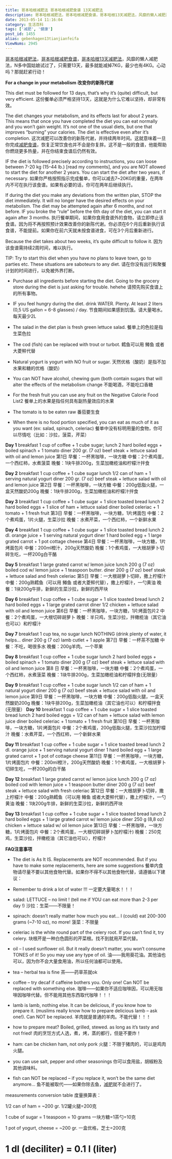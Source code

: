 ```yaml
---
title: 哥本哈根减肥法 哥本哈根减肥食谱 13天减肥法
description: 哥本哈根减肥法，哥本哈根减肥食谱，哥本哈根13天减肥法，风靡的懒人减肥法，N多中国姑娘试过了，只需要13天，最多就能减掉7KG，最少也有4KG。心动吗？那就赶紧行动！Forachangeinyourmetabolism改变你的新陈代谢Thisdietmustbefollowedfor13days,that’swhyit’s(quite
date: 2013-05-14 11:16:04
category: 生活百科
tags: ['减肥', '健康']
post_id: 1455
alias: gebenhagen13tianjianfeifa
ViewNums: 2945
---
```


[哥本哈根减肥法](/blog/gebenhagen13tianjianfeifa)，[哥本哈根减肥食谱](/blog/gebenhagen13tianjianfeifa)，[哥本哈根13天减肥法](/blog/gebenhagen13tianjianfeifa)，风靡的懒人减肥法，N多中国姑娘试过了，只需要13天，最多就能减掉7KG，最少也有4KG。心动吗？那就赶紧行动！

**For a change in your metabolism**
**改变你的新陈代谢**

This diet must be followed for 13 days, that’s why it’s (quite) difficult, but very efficient.
这份餐单必须严格坚持13天，这就是为什么它难以坚持，却非常有效。

The diet changes your metabolism, and its effects last for about 2 years. This means that once you have completed the diet you can eat normally and you won’t gain weight. It’s not one of the usual diets, but one that improves “burning” your calories. The diet is effective even after it’s completion.
这次减肥可以改善你的新陈代谢，并持续两年时间。这就意味着一旦你完成[减肥食谱](/blog/gebenhagen13tianjianfeifa)，恢复正常饮食也并不会是你复胖。这不是一般的食谱，他能帮助你燃烧更多热量，并在你结束食谱后仍然有效。

IF the diet is followed precisely according to instructions, you can loose between 7-20 kg (15–44 lb.) [read my comments], and you are NOT allowed to start the diet for another 2 years. You can start the diet after two years, if necessary.
如果你严格按照指示完成餐单，你可以减去7~20KG的重量，在两年内不可在执行该食谱。如果有必要的话，你可在两年后继续执行。

If during the diet you make any deviations from the written plan, STOP the diet immediately. It will no longer have the desired effects on your metabolism. The diet may be attempted again after 6 months, and not before. IF you broke the “rule” before the 6th day of the diet, you can start it again after 3 months.
执行餐单期间，如果你食用食谱外的食物，请立即停止该食谱。因为将不再按照预计效果改善你的新陈代谢。你必须在6个月后重新执行该食谱，不能提前。如果你在前六天就未按食谱进食，可在3个月后重新进行。

Because the diet takes about two weeks, it’s quite difficult to follow it.
因为该食谱需持续2周时间，难以执行。

TIP: Try to start this diet when you have no plans to leave town, go to parties etc. These situations are saboteurs to any diet.
请在你没有出行和聚餐计划的时间进行，以免被外界打断。

* Purchase all ingredients before starting the diet. Going to the grocery store during the diet is just asking for trouble. hehehe
请预先购买食谱上的所有事物。

* IF you feel hungry during the diet. drink WATER. Plenty. At least 2 liters (0,5 US gallon = 6-8 glasses) / day.
节食期间如果感到饥饿。请大量喝水。每天最少2L

* The salad in the diet plan is fresh green lettuce salad.
餐单上的色拉是指生菜色拉

* The cod (fish) can be replaced with trout or turbot.
鳕鱼可以用 鳟鱼 或者大菱鲆代替

* Natural yogurt is yogurt with NO fruit or sugar.
天然优格（酸奶）是指不加水果和糖的优格（酸奶）

* You can NOT have alcohol, chewing gum (both contain sugars that will alter the effects of the metabolism change
不能喝酒，不能吃口香糖

* For the fresh fruit you can use any fruit on the Negative Calorie Food List2
餐单上的水果是指任何具有副热量效应的水果

* The tomato is to be eaten raw
番茄要生食

* When there is no food portion specified, you can eat as much of it as you want (ex: salad, spinach, celeriac)
餐单中没有标明用量的食物，你可以尽情吃（比如：沙拉，菠菜，芹菜）

**Day 1**
breakfast 1 cup of coffee + 1 cube sugar;
lunch 2 hard boiled eggs + boiled spinach + 1 tomato
diner 200 gr. (7 oz) beef steak + lettuce salad with oil and lemon juice
第1日
早餐：一杯黑咖啡，一块方糖
中餐：2个煮鸡蛋，一个西红柿，水煮菠菜
晚餐：1块牛排200g，生菜加橄榄油和柠檬汁拌食

**Day 2**
breakfast 1 cup coffee + 1 cube sugar
lunch 1/2 can of ham + 1 serving natural yogurt
diner 200 gr. (7 oz) beef steak + lettuce salad with oil and lemon juice
第2日
早餐：一杯黑咖啡，一块方糖
中餐：200g低脂火腿，一盒天然酸奶200g
晚餐：1块牛排200g，生菜加橄榄油和柠檬汁拌食

**Day 3**
breakfast 1 cup coffee + 1 cube sugar + 1 slice toasted bread
lunch 2 hard boiled eggs + 1 slice of ham + lettuce salad
diner boiled celeriac + 1 tomato + 1 fresh fruit
第3日
早餐：一杯黑咖啡，一块方糖，1片烤面包
中餐：2个煮鸡蛋，1片火腿，生菜沙拉
晚餐：水煮芹菜，一个西红柿，一个新鲜水果

**Day 4**
breakfast 1 cup coffee + 1 cube sugar + 1 slice toasted bread
lunch 2 dl. orange juice + 1 serving natural yogurt
diner 1 hard boiled egg + 1 large grated carrot + 1 pot cottage cheese
第4日
早餐：一杯黑咖啡，一块方糖，1片烤面包片
中餐：200ml橙汁，200g天然酸奶
晚餐：1个煮鸡蛋，一大根胡萝卜切碎生吃，一杯200g白干酪

**Day 5**
breakfast 1 large grated carrot w/ lemon juice
lunch 200 g (7 oz) boiled cod w/ lemon juice + 1 teaspoon butter.
diner 200 g (7 oz) beef steak + lettuce salad and fresh celeriac
第5日
早餐：一大根胡萝卜切碎，撒上柠檬汁
中餐：200g熟鳕鱼（可以用 鳟鱼 或者大菱鲆代替），撒上柠檬汁，一勺黄油
晚餐：1块200g牛排，新鲜的生菜沙拉，新鲜的西芹块

**Day 6**
breakfast 1 cup coffee + 1 cube sugar + 1 slice toasted bread
lunch 2 hard boiled eggs + 1 large grated carrot
diner 1/2 chicken + lettuce salad with oil and lemon juice
第6日
早餐：一杯黑咖啡，一块方糖，1片烤面包片2
中餐：2个煮鸡蛋，一大根切碎胡萝卜
晚餐：半只鸡，生菜沙拉，拌橄榄油（其它油也可以）和柠檬汁

**Day 7**
breakfast 1 cup tea, no sugar
lunch NOTHING (drink plenty of water, it helps…
diner 200 g (7 oz) lamb cutlet + 1 apple
第7日
早餐：一杯茶不加糖
中餐：不吃，喝很多水
晚餐：200g羊肉。一个苹果

**Day 8**
breakfast 1 cup coffee + 1 cube sugar
lunch 2 hard boiled eggs + boiled spinach + 1 tomato
diner 200 g (7 oz) beef steak + lettuce salad with oil and lemon juice
第8 日
早餐：一杯黑咖啡，一块方糖
中餐：2个煮鸡蛋，一个西红柿，水煮菠菜
晚餐：1块牛排200g，生菜加橄榄油和柠檬拌食(无限量）

**Day 9**
breakfast 1 cup coffee + 1 cube sugar
lunch 1/2 can of ham + 1 natural yogurt
diner 200 g (7 oz) beef steak + lettuce salad with oil and lemon juice
第9日
早餐：一杯黑咖啡，一块方糖
中餐：200g低脂火腿，一盒天然酸奶200g
晚餐：1块牛排200g，生菜加橄榄油（其它油也可以）和柠檬拌食(无限量）
 **Day 10**
breakfast 1 cup coffee + 1 cube sugar + 1 slice toasted bread
lunch 2 hard boiled eggs + 1/2 can of ham + lettuce salad with lemon juice
diner boiled celeriac + 1 tomato + 1 fresh fruit
第10日
早餐：一杯黑咖啡，一块方糖，1片烤面包片
中餐：2个煮鸡蛋，200g低脂火腿，生菜沙拉加柠檬汁
晚餐：水煮芹菜，一个西红柿，一个新鲜水果

**Day 11**
breakfast 1 cup coffee + 1 cube sugar + 1 slice toasted bread
lunch 2 dl. orange juice + 1 serving natural yogurt
diner 1 hard boiled egg + 1 large grated carrot + 1 pot of cottage cheese
第11日
早餐：一杯黑咖啡，一块方糖，1片烤面包片
中餐：200ml橙汁，200g天然酸奶
晚餐：1个煮鸡蛋，一大根胡萝卜切碎生吃，一杯200g的白干酪

**Day 12**
breakfast 1 large grated carrot w/ lemon juice
lunch 200 g (7 oz) boiled cod with lemon juice + 1 teaspoon butter
diner 200 g (7 oz) beef steak + lettuce salad with fresh celeriac
第12日
早餐：一大根胡萝卜切碎，撒上柠檬汁
中餐：200g熟鳕鱼（可以用 鳟鱼 或者大菱鲆代替），撒上柠檬汁，一勺黄油
晚餐：1块200g牛排，新鲜的生菜沙拉，新鲜的西芹块

**Day 13**
breakfast 1 cup coffee + 1 cube sugar + 1 slice toasted bread
lunch 2 hard boiled eggs + 1 large grated carrot w/ lemon juice
diner 250 g (8,8 oz) chicken + lettuce salad w/ oil lemon juice
第13日
早餐：一杯黑咖啡，一块方糖，1片烤面包片
中餐：2个煮鸡蛋，一大根切碎胡萝卜加柠檬汁)
晚餐：250克鸡，生菜沙拉，拌橄榄油（其它油也可以），柠檬汁

**FAQ注意事项**

* The diet is As It IS. Replacements are NOT recommended. But if you have to make some replacements, here are some suggestions
餐单内食物请尽量不要以其他食物代替。如果你不得不以其他食物代替，请遵循以下建议：

* Remember to drink a lot of water !!!
一定要大量喝水！！！

* salad: LETTUCE – no limit ! (tell me if YOU can eat more than 2-3 per day !)
沙拉：生菜——不限量！

* spinach: doesn’t really matter how much you eat… I (could) eat 200-300 grams (~7-10 oz), no more!
菠菜：不限量

* celeriac is the white round part of the celery root. If you can’t find it, try celery.
块根芹是一种白色圆形的芹菜根。找不到就用芹菜代替。

* oil – I used sunflower oil. But it really doesn’t matter, you won’t consume TONES of it! So you may use any type of oil.
油——我用葵花油。其他油也可以，因为你不会大量食用油，所以任何油都可以使用。

* tea – herbal tea is fine
茶——药草茶就ok

* coffee – try decaf if caffeine bothers you. Only one! Can NOT be replaced with something else.
咖啡——如果你不适应咖啡因，可以用无咖啡因咖啡代替。但不能用其他东西取代咖啡！！！

* lamb is lamb, nothing else. It can be delicious, if you know how to prepare it. (muslims really know how to prepare delicious lamb – ask one!). Can NOT be replaced.
羊肉就是普通的羊肉。不能代替！！！

* how to prepare meat? Boiled, grilled, stewed. as long as it’s tasty and not fried!
肉的烹饪方式人选，煮，烤，蒸的都行，但是不要炸！

* ham: can be chicken ham, not only pork
火腿：不限于猪肉的，可以是鸡肉火腿。

* you can use salt, pepper and other seasonings
你可以食用盐，胡椒粉及其他调味料。

* fish can NOT be replaced – if you replace it, won’t be the same diet anymore…
鱼不能被取代——如果你除去鱼，[减肥](/tags/%E5%87%8F%E8%82%A5)就不会进行了。

measurements conversion table
度量换算表：

1/2 can of ham = ~200 gr.
1/2罐火腿=200克

1 cube of sugar = 1 teaspoon = 10 grams
一块方糖=1茶勺=10克

1 pot of yogurt, cheese = ~200 gr.
一盒优格，芝士=200克

# 1 dl (deciliter) = 0.1 l (liter)

